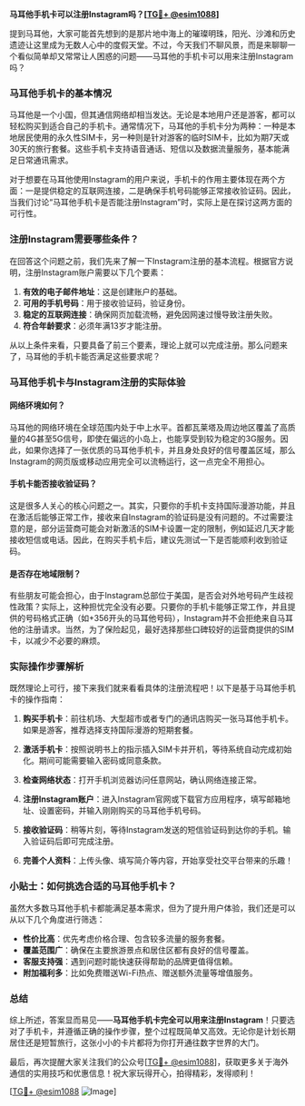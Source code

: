 **马耳他手机卡可以注册Instagram吗？[[TG💪+ @esim1088](https://t.me/s/esim1088)]**

提到马耳他，大家可能首先想到的是那片地中海上的璀璨明珠，阳光、沙滩和历史遗迹让这里成为无数人心中的度假天堂。不过，今天我们不聊风景，而是来聊聊一个看似简单却又常常让人困惑的问题——马耳他的手机卡可以用来注册Instagram吗？

### 马耳他手机卡的基本情况

马耳他是一个小国，但其通信网络却相当发达。无论是本地用户还是游客，都可以轻松购买到适合自己的手机卡。通常情况下，马耳他的手机卡分为两种：一种是本地居民使用的永久性SIM卡，另一种则是针对游客的临时SIM卡，比如为期7天或30天的旅行套餐。这些手机卡支持语音通话、短信以及数据流量服务，基本能满足日常通讯需求。

对于想要在马耳他使用Instagram的用户来说，手机卡的作用主要体现在两个方面：一是提供稳定的互联网连接，二是确保手机号码能够正常接收验证码。因此，当我们讨论“马耳他手机卡是否能注册Instagram”时，实际上是在探讨这两方面的可行性。

### 注册Instagram需要哪些条件？

在回答这个问题之前，我们先来了解一下Instagram注册的基本流程。根据官方说明，注册Instagram账户需要以下几个要素：

1. **有效的电子邮件地址**：这是创建账户的基础。
2. **可用的手机号码**：用于接收验证码，验证身份。
3. **稳定的互联网连接**：确保网页加载流畅，避免因网速过慢导致注册失败。
4. **符合年龄要求**：必须年满13岁才能注册。

从以上条件来看，只要具备了前三个要素，理论上就可以完成注册。那么问题来了，马耳他的手机卡能否满足这些要求呢？

### 马耳他手机卡与Instagram注册的实际体验

#### 网络环境如何？
马耳他的网络环境在全球范围内处于中上水平。首都瓦莱塔及周边地区覆盖了高质量的4G甚至5G信号，即使在偏远的小岛上，也能享受到较为稳定的3G服务。因此，如果你选择了一张优质的马耳他手机卡，并且身处良好的信号覆盖区域，那么Instagram的网页版或移动应用完全可以流畅运行，这一点完全不用担心。

#### 手机卡能否接收验证码？
这是很多人关心的核心问题之一。其实，只要你的手机卡支持国际漫游功能，并且在激活后能够正常工作，接收来自Instagram的验证码是没有问题的。不过需要注意的是，部分运营商可能会对新激活的SIM卡设置一定的限制，例如延迟几天才能接收短信或电话。因此，在购买手机卡后，建议先测试一下是否能顺利收到验证码。

#### 是否存在地域限制？
有些朋友可能会担心，由于Instagram总部位于美国，是否会对外地号码产生歧视性政策？实际上，这种担忧完全没有必要。只要你的手机卡能够正常工作，并且提供的号码格式正确（如+356开头的马耳他号码），Instagram并不会拒绝来自马耳他的注册请求。当然，为了保险起见，最好选择那些口碑较好的运营商提供的SIM卡，以减少不必要的麻烦。

### 实际操作步骤解析

既然理论上可行，接下来我们就来看看具体的注册流程吧！以下是基于马耳他手机卡的操作指南：

1. **购买手机卡**：前往机场、大型超市或者专门的通讯店购买一张马耳他手机卡。如果是游客，推荐选择支持国际漫游的短期套餐。
   
2. **激活手机卡**：按照说明书上的指示插入SIM卡并开机，等待系统自动完成初始化。期间可能需要输入密码或同意条款。

3. **检查网络状态**：打开手机浏览器访问任意网站，确认网络连接正常。

4. **注册Instagram账户**：进入Instagram官网或下载官方应用程序，填写邮箱地址、设置密码，并输入刚刚购买的马耳他手机号码。

5. **接收验证码**：稍等片刻，等待Instagram发送的短信验证码到达你的手机。输入验证码后即可完成注册。

6. **完善个人资料**：上传头像、填写简介等内容，开始享受社交平台带来的乐趣！

### 小贴士：如何挑选合适的马耳他手机卡？

虽然大多数马耳他手机卡都能满足基本需求，但为了提升用户体验，我们还是可以从以下几个角度进行筛选：

- **性价比高**：优先考虑价格合理、包含较多流量的服务套餐。
- **覆盖范围广**：确保在主要旅游景点和居住区都有良好的信号覆盖。
- **客服支持强**：遇到问题时能快速获得帮助的品牌更值得信赖。
- **附加福利多**：比如免费赠送Wi-Fi热点、赠送额外流量等增值服务。

### 总结

综上所述，答案显而易见——**马耳他手机卡完全可以用来注册Instagram**！只要选对了手机卡，并遵循正确的操作步骤，整个过程既简单又高效。无论你是计划长期居住还是短暂旅行，这张小小的卡片都将为你打开通往数字世界的大门。

最后，再次提醒大家关注我们的公众号[[TG💪+ @esim1088](https://t.me/s/esim1088)]，获取更多关于海外通信的实用技巧和优惠信息！祝大家玩得开心，拍得精彩，发得顺利！

[[TG💪+ @esim1088](https://t.me/s/esim1088) ![Image](https://i.postimg.cc/4NQfJmqS/Snipaste-2025-05-13-00-14-12.png)]
